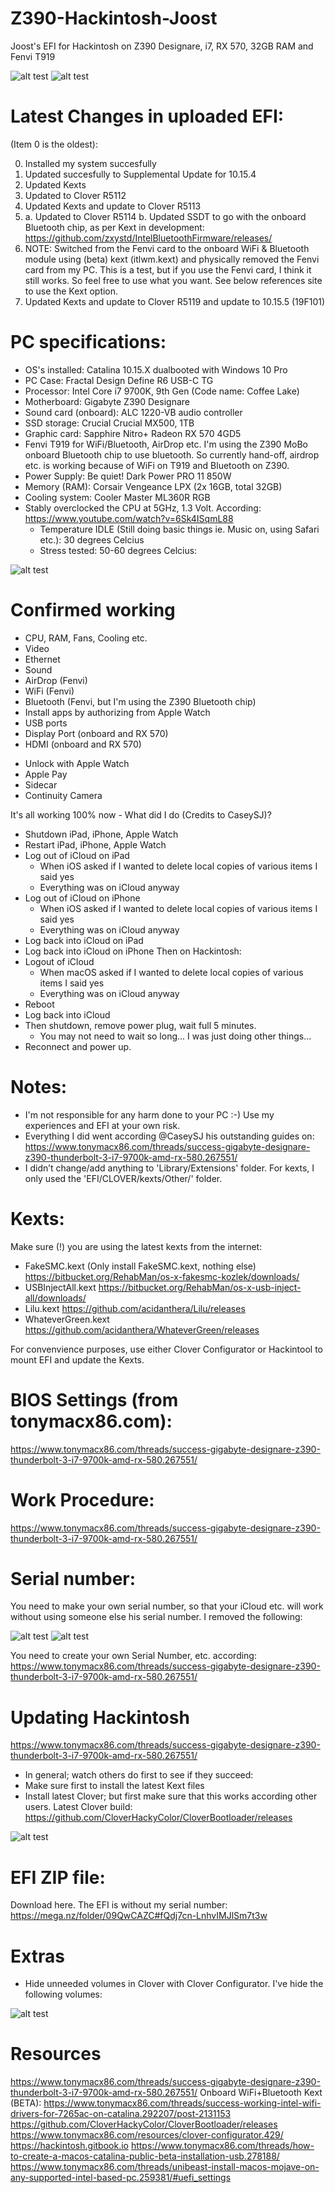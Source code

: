 # Z390-Hackintosh-Joost
Joost's EFI for Hackintosh on Z390 Designare, i7, RX 570, 32GB RAM and Fenvi T919

![alt test](/Pictures/Z390info.png)
![alt test](Pictures/HackintoshJoost.png)

# Latest Changes in uploaded EFI:
(Item 0 is the oldest):

0. Installed my system succesfully
1. Updated succesfully to Supplemental Update for 10.15.4
2. Updated Kexts
3. Updated to Clover R5112
4. Updated Kexts and update to Clover R5113
5. a. Updated to Clover R5114
   b. Updated SSDT to go with the onboard Bluetooth chip, as per Kext in development: https://github.com/zxystd/IntelBluetoothFirmware/releases/
6. NOTE: Switched from the Fenvi card to the onboard WiFi & Bluetooth module using (beta) kext (itlwm.kext) and physically removed the Fenvi card from my PC. This is a test, but if you use the Fenvi card, I think it still works. So feel free to use what you want. See below references site to use the Kext option. 
7. Updated Kexts and update to Clover R5119 and update to 10.15.5 (19F101)
   
   
# PC specifications:
- OS's installed: Catalina 10.15.X dualbooted with Windows 10 Pro
- PC Case: Fractal Design Define R6 USB-C TG
- Processor: Intel Core i7 9700K, 9th Gen (Code name: Coffee Lake)
- Motherboard: Gigabyte Z390 Designare
- Sound card (onboard): ALC 1220-VB audio controller
- SSD storage: Crucial Crucial MX500, 1TB 
- Graphic card: Sapphire Nitro+ Radeon RX 570 4GD5
- Fenvi T919 for WiFi/Bluetooth, AirDrop etc. I'm using the Z390 MoBo onboard Bluetooth chip to use bluetooth. So currently hand-off, airdrop etc. is working because of WiFi on T919 and Bluetooth on Z390.
- Power Supply: Be quiet! Dark Power PRO 11 850W
- Memory (RAM): Corsair Vengeance LPX (2x 16GB, total 32GB)
- Cooling system: Cooler Master ML360R RGB 
- Stably overclocked the CPU at 5GHz, 1.3 Volt. According: https://www.youtube.com/watch?v=6Sk4ISqmL88
  - Temperature IDLE (Still doing basic things ie. Music on, using Safari etc.): 30 degrees Celcius
  - Stress tested: 50-60 degrees Celcius:
  
 ![alt test](/Pictures/Temp.png)
  

# Confirmed working
-	CPU, RAM, Fans, Cooling etc.
- Video
-	Ethernet
-	Sound
- AirDrop (Fenvi)
- WiFi (Fenvi)
- Bluetooth (Fenvi, but I'm using the Z390 Bluetooth chip)
- Install apps by authorizing from Apple Watch
- USB ports
- Display Port (onboard and RX 570)
- HDMI (onboard and RX 570)

* Unlock with Apple Watch
* Apple Pay
* Sidecar
* Continuity Camera

It's all working 100% now - What did I do (Credits to CaseySJ)?
* Shutdown iPad, iPhone, Apple Watch
* Restart iPad, iPhone, Apple Watch
* Log out of iCloud on iPad
    * When iOS asked if I wanted to delete local copies of various items I said yes
    * Everything was on iCloud anyway
* Log out of iCloud on iPhone
    * When iOS asked if I wanted to delete local copies of various items I said yes
    * Everything was on iCloud anyway
* Log back into iCloud on iPad
* Log back into iCloud on iPhone
Then on Hackintosh:
* Logout of iCloud
    * When macOS asked if I wanted to delete local copies of various items I said yes
    * Everything was on iCloud anyway
* Reboot
* Log back into iCloud
* Then shutdown, remove power plug, wait full 5 minutes.
    * You may not need to wait so long... I was just doing other things...
* Reconnect and power up.

# Notes:
- I'm not responsible for any harm done to your PC :-) Use my experiences and EFI at your own risk.
- Everything I did went according @CaseySJ his outstanding guides on:
https://www.tonymacx86.com/threads/success-gigabyte-designare-z390-thunderbolt-3-i7-9700k-amd-rx-580.267551/
- I didn’t change/add anything to 'Library/Extensions' folder. For kexts, I only used the 'EFI/CLOVER/kexts/Other/' folder.

# Kexts:
Make sure (!) you are using the latest kexts from the internet: 

- FakeSMC.kext (Only install FakeSMC.kext, nothing else)
https://bitbucket.org/RehabMan/os-x-fakesmc-kozlek/downloads/
- USBInjectAll.kext
https://bitbucket.org/RehabMan/os-x-usb-inject-all/downloads/
- Lilu.kext
https://github.com/acidanthera/Lilu/releases
- WhateverGreen.kext
https://github.com/acidanthera/WhateverGreen/releases

For convenvience purposes, use either Clover Configurator or Hackintool to mount EFI and update the Kexts.

# BIOS Settings (from tonymacx86.com):
https://www.tonymacx86.com/threads/success-gigabyte-designare-z390-thunderbolt-3-i7-9700k-amd-rx-580.267551/

# Work Procedure:
https://www.tonymacx86.com/threads/success-gigabyte-designare-z390-thunderbolt-3-i7-9700k-amd-rx-580.267551/

# Serial number:
You need to make your own serial number, so that your iCloud etc. will work without using someone else his serial number.
I removed the following:

![alt test](Pictures/RT.png)
![alt test](Pictures/SMBIOS.png)

You need to create your own Serial Number, etc. according:
https://www.tonymacx86.com/threads/success-gigabyte-designare-z390-thunderbolt-3-i7-9700k-amd-rx-580.267551/

# Updating Hackintosh
https://www.tonymacx86.com/threads/success-gigabyte-designare-z390-thunderbolt-3-i7-9700k-amd-rx-580.267551/
- In general; watch others do first to see if they succeed: 
- Make sure first to install the latest Kext files
- Install latest Clover; but first make sure that this works according other users. Latest Clover build:
https://github.com/CloverHackyColor/CloverBootloader/releases

![alt test](Pictures/CloverVersion.png)

# EFI ZIP file:
Download here. The EFI is without my serial number:
https://mega.nz/folder/09QwCAZC#fQdj7cn-LnhvIMJlSm7t3w

# Extras
- Hide unneeded volumes in Clover with Clover Configurator. I've hide the following volumes:

![alt test](/Pictures/HideVolumes.png)

# Resources
https://www.tonymacx86.com/threads/success-gigabyte-designare-z390-thunderbolt-3-i7-9700k-amd-rx-580.267551/
Onboard WiFi+Bluetooth Kext (BETA): https://www.tonymacx86.com/threads/success-working-intel-wifi-drivers-for-7265ac-on-catalina.292207/post-2131153
https://github.com/CloverHackyColor/CloverBootloader/releases
https://www.tonymacx86.com/resources/clover-configurator.429/ 
https://hackintosh.gitbook.io 
https://www.tonymacx86.com/threads/how-to-create-a-macos-catalina-public-beta-installation-usb.278188/
https://www.tonymacx86.com/threads/unibeast-install-macos-mojave-on-any-supported-intel-based-pc.259381/#uefi_settings

